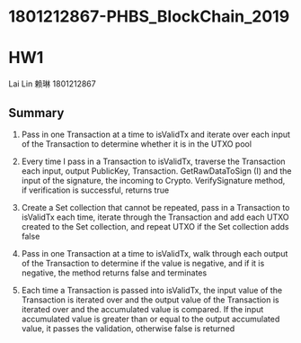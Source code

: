 # 1801212867-PHBS_BlockChain_2019
# HW1
Lai Lin 赖琳 1801212867

## Summary

1. Pass in one Transaction at a time to isValidTx and iterate over each input of the Transaction to determine whether it is in the UTXO pool

2. Every time I pass in a Transaction to isValidTx, traverse the Transaction each input, output PublicKey, Transaction. GetRawDataToSign (I) and the input of the signature, the incoming to Crypto. VerifySignature method, if verification is successful, returns true

3. Create a Set<UTXO> collection that cannot be repeated, pass in a Transaction to isValidTx each time, iterate through the Transaction and add each UTXO created to the Set<UTXO> collection, and repeat UTXO if the Set<UTXO> collection adds false

4. Pass in one Transaction at a time to isValidTx, walk through each output of the Transaction to determine if the value is negative, and if it is negative, the method returns false and terminates

5. Each time a Transaction is passed into isValidTx, the input value of the Transaction is iterated over and the output value of the Transaction is iterated over and the accumulated value is compared. If the input accumulated value is greater than or equal to the output accumulated value, it passes the validation, otherwise false is returned
